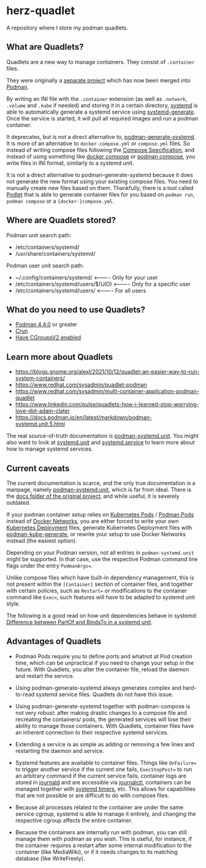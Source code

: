 # herz-quadlet
A repository where I store my podman quadlets.

## What are Quadlets?

Quadlets are a new way to manage containers. They consist of `.container` files.

They were originally a [separate project](https://github.com/containers/quadlet)
which has now been merged into [Podman](https://github.com/containers/podman).

By writing an INI file with the `.container` extension (as well as `.network`,
`.volume` and `.kube` if needed) and storing it in a certain directory,
[systemd](https://systemd.io/) is able to automatically generate a systemd
service using [systemd-generate](https://www.freedesktop.org/software/systemd/man/systemd.generator.html).
Once the service is started, it will pull all required images and run a podman
container.

It deprecates, but is not a direct alternative to, [podman-generate-systemd](https://docs.podman.io/en/latest/markdown/podman-generate-systemd.1.html).
It is more of an alternative to `docker-compose.yml` or `compose.yml` files.
So instead of writing compose files following the
[Compose Specification](https://compose-spec.io/), and instead of using
something like [docker compose](https://docs.docker.com/compose/) or [podman compose](https://github.com/containers/podman-compose), you write files in INI
format, similarly to a systemd unit.

It is not a direct alternative to podman-generate-systemd because it does not
generate the new format using your existing compose files. You need to manually
create new files based on them. Thankfully, there is a tool called
[Podlet](https://github.com/k9withabone/podlet) that is able to generate
container files for you based on `podman run`, `podman compose` or a
`{docker-}compose.yml`.

## Where are Quadlets stored?

Podman unit search path:

* /etc/containers/systemd/
* /usr/share/containers/systemd/

Podman user unit search path:

* ~/.config/containers/systemd/        <---- Only for your user
* /etc/containers/systemd/users/$(UID) <---- Only for a specific user
* /etc/containers/systemd/users/       <---- For all users

## What do you need to use Quadlets?

* [Podman 4.4.0](https://github.com/containers/podman/releases/tag/v4.4.0) or greater
* [Crun](https://github.com/containers/crun)
* [Have CGroupsV2 enabled](https://access.redhat.com/documentation/en-us/red_hat_enterprise_linux/8/html/managing_monitoring_and_updating_the_kernel/using-cgroups-v2-to-control-distribution-of-cpu-time-for-applications_managing-monitoring-and-updating-the-kernel#mounting-cgroups-v2_using-cgroups-v2-to-control-distribution-of-cpu-time-for-applications)

## Learn more about Quadlets

* https://blogs.gnome.org/alexl/2021/10/12/quadlet-an-easier-way-to-run-system-containers/
* https://www.redhat.com/sysadmin/quadlet-podman
* https://www.redhat.com/sysadmin/multi-container-application-podman-quadlet
* https://www.linkedin.com/pulse/quadlets-how-i-learned-stop-worrying-love-dot-adam-clater
* https://docs.podman.io/en/latest/markdown/podman-systemd.unit.5.html

The real source-of-truth documentation is [podman-systemd.unit](https://docs.podman.io/en/latest/markdown/podman-systemd.unit.5.html).
You might also want to look at
[systemd.unit](https://www.freedesktop.org/software/systemd/man/systemd.unit.html)
and [systemd.service](https://www.freedesktop.org/software/systemd/man/systemd.service.html) to learn more about how to manage systemd services.

## Current caveats

The current documentation is scarce, and the only true documentation is a
manpage, namely [podman-systemd.unit](https://docs.podman.io/en/latest/markdown/podman-systemd.unit.5.html), which is far from ideal. There is the [docs folder of the original project](https://github.com/containers/quadlet/blob/main/docs/),
and while useful, it is severely outdated.

If your podman container setup relies on [Kubernetes Pods](https://kubernetes.io/docs/concepts/workloads/pods/) /
[Podman Pods](https://docs.podman.io/en/latest/markdown/podman-pod.1.html)
instead of [Docker Networks](https://docs.docker.com/network/), you are either
forced to write your own [Kubernetes Deployment](https://kubernetes.io/docs/concepts/workloads/controllers/deployment/) files, generate Kubernetes
Deployment files with [podman-kube-generate](https://docs.podman.io/en/latest/markdown/podman-kube-generate.1.html), or rewrite your setup to use Docker
Networks instead (the easiest option).

Depending on your Podman version, not all entries in `podman-systemd.unit`
might be supported. In that case, use the respective Podman command line flags
under the entry `PodmanArgs=`.

Unlike compose files which have built-in dependency management, this is not
present within the `[Container]` section of container files, and together with certain policies, such as `Restart=` or modifications to the container command
like `Exec=`, such features will have to be adapted to systemd unit style.

The following is a good read on how unit dependencies behave in systemd:
[Difference between PartOf and BindsTo in a systemd unit](https://pychao.com/2021/02/24/difference-between-partof-and-bindsto-in-a-systemd-unit/).

## Advantages of Quadlets

* Podman Pods require you to define ports and whatnot at Pod creation time,
which can be unpractical if you need to change your setup in the future. With
Quadlets, you alter the container file, reload the daemon and restart the service.

* Using podman-generate-systemd always generates complex and hard-to-read systemd service files. Quadlets do not have this issue.

* Using podman-generate-systemd together with podman-compose is not very robust:
after making drastic changes to a compose file and recreating the containers/
pods, the generated services will lose their ability to manage those containers.
With Quadlets, container files have an inherent connection to their respective
systemd services.

* Extending a service is as simple as adding or removing a few lines and
restarting the daemon and service.

* Systemd features are available to container files. Things like `OnFailure=`
to trigger another service if the current one fails, `ExecStopPost=` to run an
arbitrary command if the current service fails, container logs are stored in
[journald](https://www.freedesktop.org/software/systemd/man/systemd-journald.service.html) and are accessible via
[journalctl](https://www.freedesktop.org/software/systemd/man/journalctl.html), containers can be managed together with [systemd timers](https://www.freedesktop.org/software/systemd/man/systemd.timer.html), etc. This allows for capabilities that are not possible or are difficult to do with compose files.

* Because all processes related to the container are under the same service
cgroup, systemd is able to manage it entirely, and changing the respective
cgroup affects the entire container.

* Because the containers are internally run with podman, you can still manage
them with podman as you wish. This is useful, for instance, if the container
requires a restart after some internal modification to the container (like
MediaWiki), or if it needs changes to its matching database (like WriteFreely).
